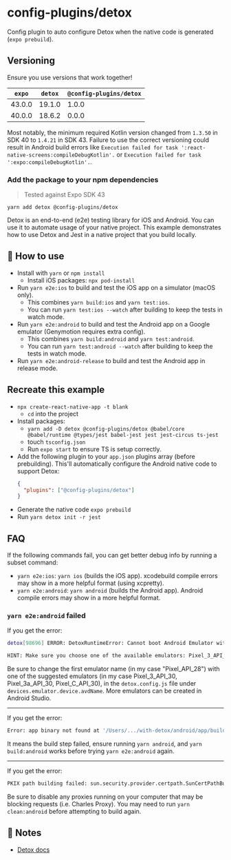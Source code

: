 # config-plugins/detox

Config plugin to auto configure Detox when the native code is generated (`expo prebuild`).

## Versioning

Ensure you use versions that work together!

| `expo` | `detox` | `@config-plugins/detox` |
| ------ | ------- | ----------------------- |
| 43.0.0 | 19.1.0  | 1.0.0                   |
| 40.0.0 | 18.6.2  | 0.0.0                   |

Most notably, the minimum required Kotlin version changed from `1.3.50` in SDK 40 to `1.4.21` in SDK 43. Failure to use the correct versioning could result in Android build errors like `Execution failed for task ':react-native-screens:compileDebugKotlin'.` or `Execution failed for task ':expo:compileDebugKotlin'.`.

### Add the package to your npm dependencies

> Tested against Expo SDK 43

```
yarn add detox @config-plugins/detox
```

Detox is an end-to-end (e2e) testing library for iOS and Android. You can use it to automate usage of your native project. This example demonstrates how to use Detox and Jest in a native project that you build locally.

## 🚀 How to use

- Install with `yarn` or `npm install`
  - Install iOS packages: `npx pod-install`
- Run `yarn e2e:ios` to build and test the iOS app on a simulator (macOS only).
  - This combines `yarn build:ios` and `yarn test:ios`.
  - You can run `yarn test:ios --watch` after building to keep the tests in watch mode.
- Run `yarn e2e:android` to build and test the Android app on a Google emulator (Genymotion requires extra config).
  - This combines `yarn build:android` and `yarn test:android`.
  - You can run `yarn test:android --watch` after building to keep the tests in watch mode.
- Run `yarn e2e:android-release` to build and test the Android app in release mode.

## Recreate this example

- `npx create-react-native-app -t blank`
  - `cd` into the project
- Install packages:
  - `yarn add -D detox @config-plugins/detox @babel/core @babel/runtime @types/jest babel-jest jest jest-circus ts-jest`
  - touch `tsconfig.json`
  - Run `expo start` to ensure TS is setup correctly.
- Add the following plugin to your `app.json` plugins array (before prebuilding). This'll automatically configure the Android native code to support Detox:
  ```json
  {
    "plugins": ["@config-plugins/detox"]
  }
  ```
- Generate the native code `expo prebuild`
- Run `yarn detox init -r jest`

## FAQ

If the following commands fail, you can get better debug info by running a subset command:

- `yarn e2e:ios`: `yarn ios` (builds the iOS app). xcodebuild compile errors may show in a more helpful format (using xcpretty).
- `yarn e2e:android`: `yarn android` (builds the Android app). Android compile errors may show in a more helpful format.

### `yarn e2e:android` failed

If you get the error:

```sh
detox[98696] ERROR: DetoxRuntimeError: Cannot boot Android Emulator with the name: 'Pixel_API_28'

HINT: Make sure you choose one of the available emulators: Pixel_3_API_30,Pixel_3a_API_30,Pixel_C_API_30
```

Be sure to change the first emulator name (in my case "Pixel_API_28") with one of the suggested emulators (in my case Pixel_3_API_30, Pixel_3a_API_30, Pixel_C_API_30), in the `detox.config.js` file under `devices.emulator.device.avdName`. More emulators can be created in Android Studio.

---

If you get the error:

```sh
Error: app binary not found at '/Users/.../with-detox/android/app/build/outputs/apk/debug/app-debug.apk', did you build it
```

It means the build step failed, ensure running `yarn android`, and `yarn build:android` works before trying `yarn e2e:android` again.

---

If you get the error:

```sh
PKIX path building failed: sun.security.provider.certpath.SunCertPathBuilderException: unable to find valid certification path to requested target
```

Be sure to disable any proxies running on your computer that may be blocking requests (i.e. Charles Proxy). You may need to run `yarn clean:android` before attempting to build again.

## 📝 Notes

- [Detox docs](https://github.com/wix/Detox/blob/master/docs/Introduction.GettingStarted.md)
